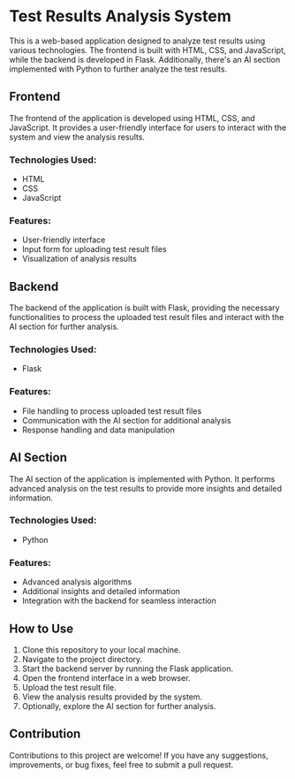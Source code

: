 # Test Results Analysis System

This is a web-based application designed to analyze test results using various technologies. The frontend is built with HTML, CSS, and JavaScript, while the backend is developed in Flask. Additionally, there's an AI section implemented with Python to further analyze the test results.

## Frontend

The frontend of the application is developed using HTML, CSS, and JavaScript. It provides a user-friendly interface for users to interact with the system and view the analysis results.

### Technologies Used:

- HTML
- CSS
- JavaScript

### Features:

- User-friendly interface
- Input form for uploading test result files
- Visualization of analysis results

## Backend

The backend of the application is built with Flask, providing the necessary functionalities to process the uploaded test result files and interact with the AI section for further analysis.

### Technologies Used:

- Flask

### Features:

- File handling to process uploaded test result files
- Communication with the AI section for additional analysis
- Response handling and data manipulation

## AI Section

The AI section of the application is implemented with Python. It performs advanced analysis on the test results to provide more insights and detailed information.

### Technologies Used:

- Python

### Features:

- Advanced analysis algorithms
- Additional insights and detailed information
- Integration with the backend for seamless interaction

## How to Use

1. Clone this repository to your local machine.
2. Navigate to the project directory.
3. Start the backend server by running the Flask application.
4. Open the frontend interface in a web browser.
5. Upload the test result file.
6. View the analysis results provided by the system.
7. Optionally, explore the AI section for further analysis.

## Contribution

Contributions to this project are welcome! If you have any suggestions, improvements, or bug fixes, feel free to submit a pull request.
